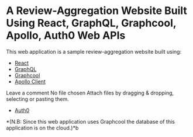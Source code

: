# A Review-Aggregation Website Built Using React, GraphQL, Graphcool, Apollo, Auth0 Web APIs

This web application is a sample review-aggregation website built using:

* [React](https://reactjs.org/)
* [GraphQL](https://graphql.org/)
* [Graphcool](https://www.graph.cool/ )
* [Apollo Client](https://www.apollographql.com/client/)
 
 
Leave a comment
No file chosen
Attach files by dragging & dropping, selecting or pasting them.
* [Auth0](https://auth0.com/)

*(N.B: Since this web application uses Graphcool the database of this application is on the cloud.)*b
